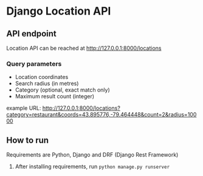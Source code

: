 # Django Location API

## API endpoint
Location API can be reached at http://127.0.0.1:8000/locations
### Query parameters
* Location coordinates
* Search radius (in metres)
* Category (optional, exact match only)
* Maximum result count (integer)

example URL: http://127.0.0.1:8000/locations?category=restaurant&coords=43.895776,-79.464448&count=2&radius=10000

## How to run
Requirements are Python, Django and DRF (Django Rest Framework)
1. After installing requirements, run `python manage.py runserver`
